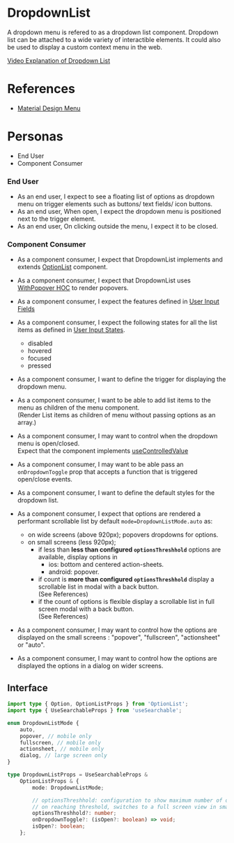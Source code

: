 # DropdownList

A dropdown menu is refered to as a dropdown list component.
Dropdown list can be attached to a wide variety of interactible elements. It could also be used to display a custom context menu in the web.

[Video Explanation of Dropdown List](https://www.loom.com/share/b129cb5693b24991b9e450b34e4a72ad)

# References

-   [Material Design Menu](https://m3.material.io/components/menus/specs)

# Personas

-   End User
-   Component Consumer

### End User

-   As an end user, I expect to see a floating list of options as dropdown menu on trigger elements such as buttons/ text fields/ icon buttons.
-   As an end user, When open, I expect the dropdown menu is positioned next to the trigger element.
-   As an end user, On clicking outside the menu, I expect it to be closed.

### Component Consumer

-   As a component consumer, I expect that DropdownList implements and extends [OptionList](./OptionList.md) component.
-   As a component consumer, I expect that DropdownList uses [WithPopover HOC](./HOC/WithPopover.md) to render popovers.
-   As a component consumer, I expect the features defined in [User Input Fields](../features/user-input-fields.md)
-   As a component consumer, I expect the following states for all the list items as defined in [User Input States](../features/user-input-states.md).

    -   disabled
    -   hovered
    -   focused
    -   pressed

-   As a component consumer, I want to define the trigger for displaying the dropdown menu.
-   As a component consumer, I want to be able to add list items to the menu as children of the menu component.\
    (Render List items as children of menu without passing options as an array.)
-   As a component consumer, I may want to control when the dropdown menu is open/closed.\
    Expect that the component implements [useControlledValue](../hooks/useControlledValue.md)
-   As a component consumer, I may want to be able pass an `onDropdownToggle` prop that accepts a function that is triggered open/close events.
-   As a component consumer, I want to define the default styles for the dropdown list.
-   As a component consumer, I expect that options are rendered a performant scrollable list by default `mode=DropdownListMode.auto` as:
    -   on wide screens (above 920px);
        popovers dropdowns for options.
    -   on small screens (less 920px);
        -   if less than **less than configured `optionsThreshhold`** options are available, display options in
            -   ios: bottom and centered action-sheets.
            -   android: popover.
        -   if count is **more than configured `optionsThreshhold`** display a scrollable list in modal with a back button.\
            (See References)
        -   if the count of options is flexible display a scrollable list in full screen modal with a back button.\
            (See References)
-   As a component consumer, I may want to control how the options are displayed on the small screens
    : "popover", "fullscreen", "actionsheet" or "auto".
-   As a component consumer, I may want to control how the options are displayed the options in a dialog on wider screens.

## Interface

```ts
import type { Option, OptionListProps } from 'OptionList';
import type { UseSearchableProps } from 'useSearchable';

enum DropdownListMode {
    auto,
    popover, // mobile only
    fullscreen, // mobile only
    actionsheet, // mobile only
    dialog, // large screen only
}

type DropdownListProps = UseSearchableProps &
    OptionListProps & {
        mode: DropdownListMode;

        // optionsThreshhold: configuration to show maximum number of options in popover/actionsheet when mode == DropdownListMode.auto (default: 5).
        // on reaching threshold, switches to a full screen view in smaller devices.
        optionsThreshhold?: number;
        onDropdownToggle?: (isOpen?: boolean) => void;
        isOpen?: boolean;
    };
```

